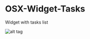OSX-Widget-Tasks
================

Widget with tasks list

![alt tag](https://github.com/VadimuZz/OSX-Widget-Tasks/blob/master/screen.png)
